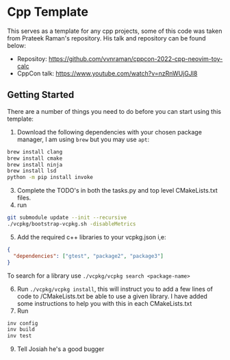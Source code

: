 # Cpp Template

This serves as a template for any cpp projects, some of this code was taken from Prateek Raman's repository.
His talk and repository can be found below:

- Repositoy: https://github.com/vvnraman/cppcon-2022-cpp-neovim-toy-calc
- CppCon talk: https://www.youtube.com/watch?v=nzRnWUjGJl8

## Getting Started

There are a number of things you need to do before you can start using this template:

1. Download the following dependencies with your chosen package manager, I am using `brew` but you may use `apt`:

```sh
brew install clang
brew install cmake
brew install ninja
brew install lsd
python -m pip install invoke
```

3. Complete the TODO's in both the tasks.py and top level CMakeLists.txt files.
4. run

```sh
git submodule update --init --recursive
./vcpkg/bootstrap-vcpkg.sh -disableMetrics

```

5. Add the required c++ libraries to your vcpkg.json i,e:

```json
{
  "dependencies": ["gtest", "package2", "package3"]
}
```

To search for a library use `./vcpkg/vcpkg search <package-name>`

6. Run `./vcpkg/vcpkg install`, this will instruct you to add a few lines of code to <module>/CMakeLists.txt be able to use a given library. I have added some instructions to help you with this in each CMakeLists.txt
7. Run

```sh
inv config
inv build
inv test
```

9. Tell Josiah he's a good bugger
